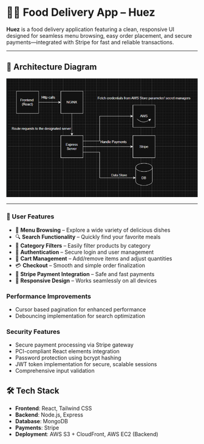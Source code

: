 # 🍜🛵 Food Delivery App – Huez

**Huez** is a food delivery application featuring a clean, responsive UI designed for seamless menu browsing, easy order placement, and secure payments—integrated with Stripe for fast and reliable transactions.

---

## 🧠 Architecture Diagram

![Architecture Diagram](./assets/architecture.png)

---

### 🚀 User Features

- 🍱 **Menu Browsing** – Explore a wide variety of delicious dishes  
- 🔍 **Search Functionality** – Quickly find your favorite meals  
- 🧃 **Category Filters** – Easily filter products by category  
- 🔐 **Authentication** – Secure login and user management  
- 🛒 **Cart Management** – Add/remove items and adjust quantities  
- 💳 **Checkout** – Smooth and simple order finalization  
- 🧾 **Stripe Payment Integration** – Safe and fast payments  
- 📱 **Responsive Design** – Works seamlessly on all devices  

### Performance Improvements

- Cursor based pagination for enhanced performance
- Debouncing implementation for search optimization

### Security Features

- Secure payment processing via Stripe gateway
- PCI-compliant React elements integration
- Password protection using bcrypt hashing
- JWT token implementation for secure, scalable sessions
- Comprehensive input validation


## 🛠 Tech Stack

- **Frontend**: React, Tailwind CSS
- **Backend**: Node.js, Express
- **Database**: MongoDB
- **Payments**: Stripe
- **Deployment**: AWS S3 + CloudFront, AWS EC2 (Backend)
